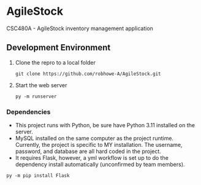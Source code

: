 # AgileStock

CSC480A - AgileStock inventory management application

## Development Environment

1. Clone the repro to a local folder
   ```
   git clone https://github.com/robhowe-A/AgileStock.git
   ```
2. Start the web server
   ```
   py -m runserver
   ```

### Dependencies

- This project runs with Python, be sure have Python 3.11 installed on the server.  
- MySQL installed on the same computer as the project runtime. Currently, the project is specific to MY installation. The username, password, and database are all hard coded in the project.  
- It requires Flask, however, a yml workflow is set up to do the dependency install automatically (unconfirmed by team members).  

```
py -m pip install Flask
```
